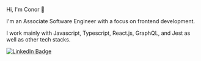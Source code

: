 Hi, I'm Conor 👋

I'm an Associate Software Engineer with a focus on frontend development.

I work mainly with Javascript, Typescript, React.js, GraphQL, and Jest as well as other tech stacks.

[![LinkedIn Badge](https://linkedin-github-readme.onrender.com/api/render/Conor%20Hutchins/Associate%20Software%20Engineer/eMed/Bsc/light-blue/https%3A%2F%2Fmedia.licdn.com%2Fdms%2Fimage%2FD4E03AQGGOSv8U91SEw%2Fprofile-displayphoto-shrink_800_800%2F0%2F1708349704935%3Fe%3D1723075200%26v%3Dbeta%26t%3DXU3i3IGDVOqwXlmc69ZgPuOSMFBo6odas6Rom2kn-4I)](https://www.linkedin.com/in/conorhutchins)
